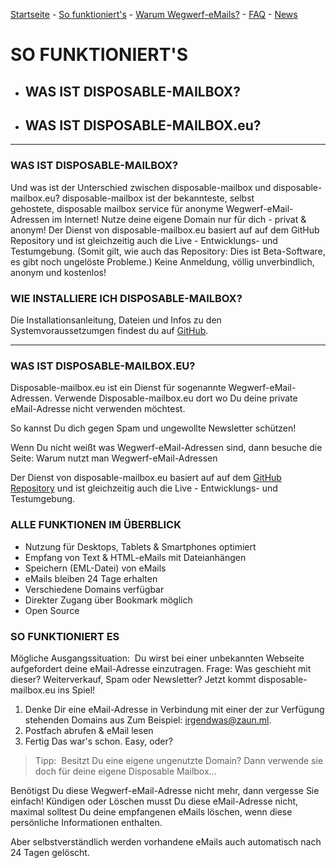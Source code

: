 [Startseite](https://gh.disposable-mailbox.eu/de/) - [So funktioniert's](https://gh.disposable-mailbox.eu/de/about.html) - [Warum Wegwerf-eMails?](https://gh.disposable-mailbox.eu/de/why.html) - [FAQ](https://gh.disposable-mailbox.eu/de/FAQ.html) - [News](https://gh.disposable-mailbox.eu/de/news.html) 

# SO FUNKTIONIERT'S

- ## WAS IST DISPOSABLE-MAILBOX?
- ## WAS IST DISPOSABLE-MAILBOX.eu?

---

### WAS IST DISPOSABLE-MAILBOX?
Und was ist der Unterschied zwischen disposable-mailbox und disposable-mailbox.eu?
disposable-mailbox ist der bekannteste, selbst gehostete, disposable mailbox service für anonyme Wegwerf-eMail-Adressen im Internet! Nutze deine eigene Domain nur für dich - privat & anonym!
Der Dienst von disposable-mailbox.eu basiert auf auf dem GitHub Repository und ist gleichzeitig auch die Live - Entwicklungs- und Testumgebung. (Somit gilt, wie auch das Repository: Dies ist Beta-Software, es gibt noch ungelöste Probleme.) Keine Anmeldung, völlig unverbindlich, anonym und kostenlos!

### WIE INSTALLIERE ICH DISPOSABLE-MAILBOX? 
Die Installationsanleitung, Dateien und Infos zu den Systemvoraussetzumgen findest du auf [GitHub](https://github.com/pfeifferch/disposable-mailbox).

---

### WAS IST DISPOSABLE-MAILBOX.EU?

Disposable-mailbox.eu ist ein Dienst für sogenannte Wegwerf-eMail-Adressen.
Verwende Disposable-mailbox.eu dort wo Du deine private eMail-Adresse nicht verwenden möchtest.

So kannst Du dich gegen Spam und ungewollte Newsletter schützen!

Wenn Du nicht weißt was Wegwerf-eMail-Adressen sind, dann besuche die Seite: Warum nutzt man Wegwerf-eMail-Adressen

Der Dienst von disposable-mailbox.eu basiert auf auf dem [GitHub Repository](https://github.com/pfeifferch/disposable-mailbox) und ist gleichzeitig auch die Live - Entwicklungs- und Testumgebung.


### ALLE FUNKTIONEN IM ÜBERBLICK

- Nutzung für Desktops, Tablets & Smartphones optimiert
- Empfang von Text & HTML-eMails mit Dateianhängen
- Speichern (EML-Datei) von eMails
- eMails bleiben 24 Tage erhalten
- Verschiedene Domains verfügbar
- Direkter Zugang über Bookmark möglich
- Open Source 

### SO FUNKTIONIERT ES

Mögliche Ausgangssituation: 
 Du wirst bei einer unbekannten Webseite aufgefordert deine eMail-Adresse einzutragen. 
Frage: 
 Was geschieht mit dieser? Weiterverkauf, Spam oder Newsletter?
Jetzt kommt disposable-mailbox.eu ins Spiel!

1. Denke Dir eine eMail-Adresse in Verbindung mit einer der zur Verfügung stehenden Domains aus
   Zum Beispiel: irgendwas@zaun.ml.
2. Postfach abrufen & eMail lesen 
3. Fertig
Das war's schon. Easy, oder?

> Tipp:
> Besitzt Du eine eigene ungenutzte Domain? 
> Dann verwende sie doch für deine eigene Disposable Mailbox...


Benötigst Du diese Wegwerf-eMail-Adresse nicht mehr, dann vergesse Sie einfach!
Kündigen oder Löschen musst Du diese eMail-Adresse nicht, 
maximal solltest Du deine empfangenen eMails löschen, wenn diese persönliche Informationen enthalten.

Aber selbstverständlich werden vorhandene eMails auch automatisch nach 24 Tagen gelöscht.
